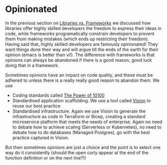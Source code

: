 # Opinionated

In the previous section on [Libraries vs. Frameworks](./libs.md) we discussed how libraries offer highly skilled
developers the freedom to express their ideas in code, while frameworks programatically constrain developers to
prevent them from making mistakes (which ends up restricting their freedom). Having said that, highly skilled
developers are famously opinionated! They want things done their way and will argue till the ends of the earth
for their opinion (emacs is better than vi!). The difference with frameworks is that opinions can always be
abandoned if there is a good reason, good luck doing that in a framework.

Sometimes opinions have an impact on code quality, and these must be adhered to unless there is a really really good
reason to abandon them. We use

- Coding standards called [The Power of 10100](./power.md)
- Standardised application scaffolding. We use a tool called [Vision](https://github.com/vision-cli/vision) to reuse our best practice
- Standardised infrastructure. Again we use Vision to generate the infrastructure as code in Terraform or Bicep, creating a standard microservice platform that meets the needs of enterprise. Again no need to debate how to achieve scaling
  (Serverless or Kubernetes), no need to debate how to do databases (Managed Postgres), go with the best practice captured in Vision.

But then sometimes opinions are just a choice and the point is to select one way do it consistently (should
the open curly appear at the end of the function definition or on the next line?!)
